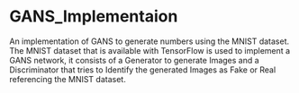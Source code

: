 # GANS_Implementaion
An implementation of GANS to generate numbers using the MNIST dataset.
The MNIST dataset that is available with TensorFlow is used to implement a GANS network, it consists of a Generator to generate Images and a Discriminator that tries to Identify the generated Images as Fake or Real referencing the MNIST dataset.
